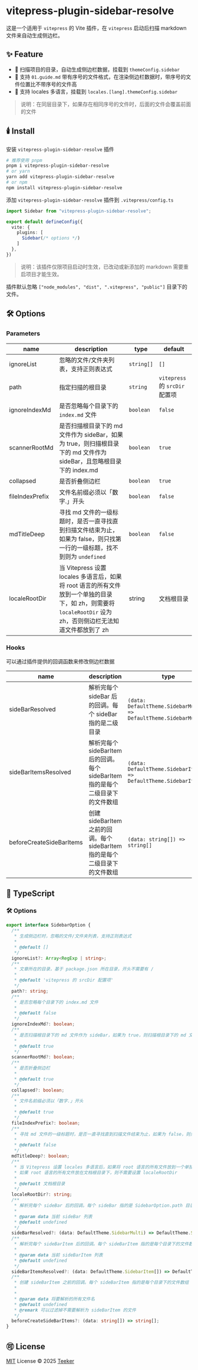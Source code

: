 # vitepress-plugin-sidebar-resolve

这是一个适用于 `vitepress` 的 Vite 插件，在 `vitepress` 启动后扫描 markdown 文件来自动生成侧边栏。

## ✨ Feature

- 🚀 扫描项目的目录，自动生成侧边栏数据，挂载到 `themeConfig.sidebar`
- 🚀 支持 `01.guide.md` 带有序号的文件格式，在渲染侧边栏数据时，带序号的文件位置比不带序号的文件高
- 🚀 支持 locales 多语言，挂载到 `locales.[lang].themeConfig.sidebar`

> 说明：在同层目录下，如果存在相同序号的文件时，后面的文件会覆盖前面的文件

## 🕯️ Install

安装 `vitepress-plugin-sidebar-resolve` 插件

```bash
# 推荐使用 pnpm
pnpm i vitepress-plugin-sidebar-resolve
# or yarn
yarn add vitepress-plugin-sidebar-resolve
# or npm
npm install vitepress-plugin-sidebar-resolve
```

添加 `vitepress-plugin-sidebar-resolve` 插件到 `.vitepress/config.ts`

```typescript
import Sidebar from "vitepress-plugin-sidebar-resolve";

export default defineConfig({
  vite: {
    plugins: [
      Sidebar(/* options */)
    ]
  },
})
```

> 说明：该插件仅限项目启动时生效，已改动或新添加的 markdown 需要重启项目才能生效。

插件默认忽略 `["node_modules", "dist", ".vitepress", "public"]` 目录下的文件。

## 🛠️ Options

### Parameters

| name            | description                                                  | type       | default                        |
| --------------- | ------------------------------------------------------------ | ---------- | ------------------------------ |
| ignoreList      | 忽略的文件/文件夹列表，支持正则表达式                        | `string[]` | `[]`                           |
| path            | 指定扫描的根目录                                             | `string`   | `vitepress` 的 `srcDir` 配置项 |
| ignoreIndexMd   | 是否忽略每个目录下的 `index.md` 文件                         | `boolean`  | `false`                        |
| scannerRootMd   | 是否扫描根目录下的 md 文件作为 sideBar，如果为 true，则扫描根目录下的 md 文件作为 sideBar，且忽略根目录下的 index.md | `boolean`  | `true`                         |
| collapsed       | 是否折叠侧边栏                                               | `boolean`  | `true`                         |
| fileIndexPrefix | 文件名前缀必须以「数字.」开头                                | `boolean`  | `false`                        |
| mdTitleDeep     | 寻找 md 文件的一级标题时，是否一直寻找直到扫描文件结束为止，如果为 false，则只找第一行的一级标题，找不到则为 `undefined` | `boolean`  | `false`                        |
| localeRootDir   | 当 Vitepress 设置 locales 多语言后，如果将 root 语言的所有文件放到一个单独的目录下，如 zh，则需要将 `localeRootDir` 设为 zh，否则侧边栏无法知道文件都放到了 zh | string     | 文档根目录                     |

### Hooks

可以通过插件提供的回调函数来修改侧边栏数据

| name                     | description                                                  | type                                                         | default |
| ------------------------ | ------------------------------------------------------------ | ------------------------------------------------------------ | ------- |
| sideBarResolved          | 解析完每个 sideBar 后的回调。每个 sideBar 指的是二级目录     | `(data: DefaultTheme.SidebarMulti) => DefaultTheme.SidebarMulti` |         |
| sideBarItemsResolved     | 解析完每个 sideBarItem 后的回调。每个 sideBarItem 指的是每个二级目录下的文件数组 | `(data: DefaultTheme.SidebarItem[]) => DefaultTheme.SidebarItem[]` |         |
| beforeCreateSideBarItems | 创建 sideBarItem 之前的回调。每个 sideBarItem 指的是每个二级目录下的文件数组 | `(data: string[]) => string[]`                               | 、      |

## 📘 TypeScript

### 🛠️ Options

```typescript
export interface SidebarOption {
  /**
   * 生成侧边栏时，忽略的文件/文件夹列表，支持正则表达式
   *
   * @default []
   */
  ignoreList?: Array<RegExp | string>;
  /**
   * 文章所在的目录，基于 package.json 所在目录，开头不需要有 /
   *
   * @default 'vitepress 的 srcDir 配置项'
   */
  path?: string;
  /**
   * 是否忽略每个目录下的 index.md 文件
   *
   * @default false
   */
  ignoreIndexMd?: boolean;
  /**
   * 是否扫描根目录下的 md 文件作为 sideBar，如果为 true，则扫描根目录下的 md 文件作为 sideBar，且忽略根目录下的 index.md
   *
   * @default true
   */
  scannerRootMd?: boolean;
  /**
   * 是否折叠侧边栏
   *
   * @default true
   */
  collapsed?: boolean;
  /**
   * 文件名前缀必须以「数字.」开头
   *
   * @default true
   */
  fileIndexPrefix?: boolean;
  /**
   * 寻找 md 文件的一级标题时，是否一直寻找直到扫描文件结束为止，如果为 false，则只找第一行的一级标题，找不到则为 undefined
   *
   * @default false
   */
  mdTitleDeep?: boolean;
  /**
   * 当 Vitepress 设置 locales 多语言后，如果将 root 语言的所有文件放到一个单独的目录下，如 zh，则需要将 localeRootDir 设为 zh，否则侧边栏无法知道文件都放到了 zh
   * 如果 root 语言的所有文件放在文档根目录下，则不需要设置 localeRootDir
   *
   * @default 文档根目录
   */
  localeRootDir?: string;
  /**
   * 解析完每个 sideBar 后的回调。每个 sideBar 指的是 SidebarOption.path 目录下的每个子目录
   *
   * @param data 当前 sideBar 列表
   * @default undefined
   */
  sideBarResolved?: (data: DefaultTheme.SidebarMulti) => DefaultTheme.SidebarMulti;
  /**
   * 解析完每个 sideBarItem 后的回调。每个 sideBarItem 指的是每个目录下的文件数组
   *
   * @param data 当前 sideBarItem 列表
   * @default undefined
   */
  sideBarItemsResolved?: (data: DefaultTheme.SidebarItem[]) => DefaultTheme.SidebarItem[];
  /**
   * 创建 sideBarItem 之前的回调。每个 sideBarItem 指的是每个目录下的文件数组
   *
   *
   * @param data 将要解析的所有文件名
   * @default undefined
   * @remark 可以过滤掉不需要解析为 sideBarItem 的文件
   */
  beforeCreateSideBarItems?: (data: string[]) => string[];
}

```

## 🉑 License

[MIT](../../LICENSE) License © 2025 [Teeker](https://github.com/Kele-Bingtang)